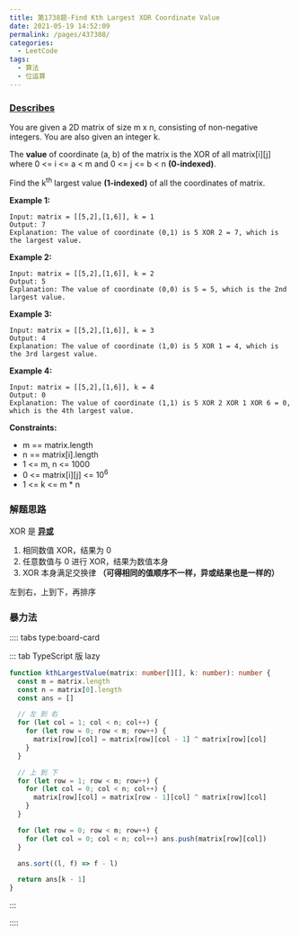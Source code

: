 ```yaml
---
title: 第1738题-Find Kth Largest XOR Coordinate Value
date: 2021-05-19 14:52:09
permalink: /pages/437308/
categories:
  - LeetCode
tags:
  - 算法
  - 位运算
---
```


### [Describes](https://leetcode-cn.com/problems/find-kth-largest-xor-coordinate-value/)

You are given a 2D <span class="span-shadow">matrix</span> of size <span class="span-shadow">m x n</span>, consisting of non-negative integers. You are also given an integer <span class="span-shadow">k</span>.

The **value** of coordinate <span class="span-shadow">(a, b)</span> of the matrix is the XOR of all <span class="span-shadow">matrix[i][j]</span> where <span class="span-shadow">0 <= i <= a < m</span> and <span class="span-shadow">0 <= j <= b < n</span> **(0-indexed)**.

Find the <span class="span-shadow">k<sup>th</sup></span> largest value **(1-indexed)** of all the coordinates of <span class="span-shadow">matrix</span>.

<!-- more -->

**Example 1:**

```
Input: matrix = [[5,2],[1,6]], k = 1
Output: 7
Explanation: The value of coordinate (0,1) is 5 XOR 2 = 7, which is the largest value.
```

**Example 2:**

```
Input: matrix = [[5,2],[1,6]], k = 2
Output: 5
Explanation: The value of coordinate (0,0) is 5 = 5, which is the 2nd largest value.
```

**Example 3:**

```
Input: matrix = [[5,2],[1,6]], k = 3
Output: 4
Explanation: The value of coordinate (1,0) is 5 XOR 1 = 4, which is the 3rd largest value.
```

**Example 4:**

```
Input: matrix = [[5,2],[1,6]], k = 4
Output: 0
Explanation: The value of coordinate (1,1) is 5 XOR 2 XOR 1 XOR 6 = 0, which is the 4th largest value.
```

**Constraints:**

- <span class="span-shadow">m == matrix.length</span>
- <span class="span-shadow">n == matrix[i].length</span>
- <span class="span-shadow">1 <= m, n <= 1000</span>
- <span class="span-shadow">0 <= matrix[i][j] <= 10<sup>6</sup></span>
- <span class="span-shadow">1 <= k <= m \* n</span>

### 解题思路

<span class="span-shadow">XOR</span> 是 **[异或](https://xiaojun996.top/pages/339ea6/#%E5%BC%82%E6%88%96%E8%BF%90%E7%AE%97)**

1. 相同数值 <span class="span-shadow">XOR</span>，结果为 <span class="span-shadow">0</span>
2. 任意数值与 <span class="span-shadow">0</span> 进行 <span class="span-shadow">XOR</span>，结果为数值本身
3. <span class="span-shadow">XOR</span> 本身满足交换律 **（可得相同的值顺序不一样，异或结果也是一样的）**

左到右，上到下，再排序

### 暴力法

:::: tabs type:board-card

::: tab TypeScript 版 lazy

```TypeScript
function kthLargestValue(matrix: number[][], k: number): number {
  const m = matrix.length
  const n = matrix[0].length
  const ans = []

  // 左 到 右
  for (let col = 1; col < n; col++) {
    for (let row = 0; row < m; row++) {
      matrix[row][col] = matrix[row][col - 1] ^ matrix[row][col]
    }
  }

  // 上 到 下
  for (let row = 1; row < m; row++) {
    for (let col = 0; col < n; col++) {
      matrix[row][col] = matrix[row - 1][col] ^ matrix[row][col]
    }
  }

  for (let row = 0; row < m; row++) {
    for (let col = 0; col < n; col++) ans.push(matrix[row][col])
  }

  ans.sort((l, f) => f - l)

  return ans[k - 1]
}
```

:::

::::

